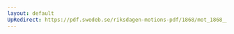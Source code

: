 ```yaml
---
layout: default
UpRedirect: https://pdf.swedeb.se/riksdagen-motions-pdf/1868/mot_1868__fk__00060.pdf
---
```

